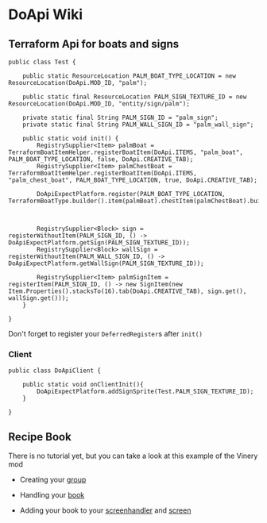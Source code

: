 # DoApi Wiki

## Terraform Api for boats and signs
```
public class Test {

    public static ResourceLocation PALM_BOAT_TYPE_LOCATION = new ResourceLocation(DoApi.MOD_ID, "palm");

    public static final ResourceLocation PALM_SIGN_TEXTURE_ID = new ResourceLocation(DoApi.MOD_ID, "entity/sign/palm");

    private static final String PALM_SIGN_ID = "palm_sign";
    private static final String PALM_WALL_SIGN_ID = "palm_wall_sign";

    public static void init() {
        RegistrySupplier<Item> palmBoat = TerraformBoatItemHelper.registerBoatItem(DoApi.ITEMS, "palm_boat", PALM_BOAT_TYPE_LOCATION, false, DoApi.CREATIVE_TAB);
        RegistrySupplier<Item> palmChestBoat = TerraformBoatItemHelper.registerBoatItem(DoApi.ITEMS, "palm_chest_boat", PALM_BOAT_TYPE_LOCATION, true, DoApi.CREATIVE_TAB);

        DoApiExpectPlatform.register(PALM_BOAT_TYPE_LOCATION, TerraformBoatType.builder().item(palmBoat).chestItem(palmChestBoat).build());



        RegistrySupplier<Block> sign = registerWithoutItem(PALM_SIGN_ID, () -> DoApiExpectPlatform.getSign(PALM_SIGN_TEXTURE_ID));
        RegistrySupplier<Block> wallSign = registerWithoutItem(PALM_WALL_SIGN_ID, () -> DoApiExpectPlatform.getWallSign(PALM_SIGN_TEXTURE_ID));

        RegistrySupplier<Item> palmSignItem = registerItem(PALM_SIGN_ID, () -> new SignItem(new Item.Properties().stacksTo(16).tab(DoApi.CREATIVE_TAB), sign.get(), wallSign.get()));
    }

}
```
Don't forget to register your ``DeferredRegister``s after ``init()``

### Client
```
public class DoApiClient {

    public static void onClientInit(){
        DoApiExpectPlatform.addSignSprite(Test.PALM_SIGN_TEXTURE_ID);
    }

}
```
## Recipe Book
There is no tutorial yet, but you can take a look at this example of the Vinery mod

- Creating your [group](https://github.com/satisfyu/Vinery/blob/architectury-1.19.2/common/src/main/java/satisfyu/vinery/client/recipebook/custom/FermentationBarrelRecipeBookGroup.java)
- Handling your [book](https://github.com/satisfyu/Vinery/blob/architectury-1.19.2/common/src/main/java/satisfyu/vinery/client/screen/recipe/custom/FermentationPotRecipeBook.java)

- Adding your book to your [screenhandler](https://github.com/satisfyu/Vinery/blob/architectury-1.19.2/common/src/main/java/satisfyu/vinery/client/gui/handler/FermentationBarrelGuiHandler.java)
and [screen](https://github.com/satisfyu/Vinery/blob/architectury-1.19.2/common/src/main/java/satisfyu/vinery/client/screen/FermentationBarrelGui.java)
